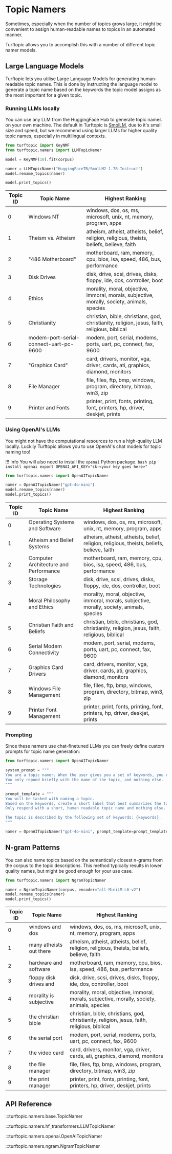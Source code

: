 # Topic Namers

Sometimes, especially when the number of topics grows large,
it might be convenient to assign human-readable names to topics in an automated manner.

Turftopic allows you to accomplish this with a number of different topic namer models.

## Large Language Models

Turftopic lets you utilise Large Language Models for generating human-readable topic names.
This is done by instructing the language model to generate a topic name based on the keywords the topic model assigns as the most important for a given topic.

### Running LLMs locally

You can use any LLM from the HuggingFace Hub to generate topic names on your own machine.
The default in Turftopic is [SmolLM](https://huggingface.co/HuggingFaceTB/SmolLM2-1.7B-Instruct), due to it's small size and speed, but we recommend using larger LLMs for higher quality topic names, especially in multilingual contexts.

```python
from turftopic import KeyNMF
from turftopic.namers import LLMTopicNamer

model = KeyNMF(10).fit(corpus)

namer = LLMTopicNamer("HuggingFaceTB/SmolLM2-1.7B-Instruct")
model.rename_topics(namer)

model.print_topics()
```

| Topic ID | Topic Name | Highest Ranking |
| - | - | - |
| 0 | Windows NT | windows, dos, os, ms, microsoft, unix, nt, memory, program, apps |
| 1 | Theism vs. Atheism | atheism, atheist, atheists, belief, religion, religious, theists, beliefs, believe, faith |
| 2 | "486 Motherboard" | motherboard, ram, memory, cpu, bios, isa, speed, 486, bus, performance |
| 3 | Disk Drives | disk, drive, scsi, drives, disks, floppy, ide, dos, controller, boot |
| 4 | Ethics | morality, moral, objective, immoral, morals, subjective, morally, society, animals, species |
| 5 | Christianity | christian, bible, christians, god, christianity, religion, jesus, faith, religious, biblical |
| 6 | modem-port-serial-connect-uart-pc-9600 | modem, port, serial, modems, ports, uart, pc, connect, fax, 9600 |
| 7 | "Graphics Card" | card, drivers, monitor, vga, driver, cards, ati, graphics, diamond, monitors |
| 8 | File Manager | file, files, ftp, bmp, windows, program, directory, bitmap, win3, zip |
| 9 | Printer and Fonts | printer, print, fonts, printing, font, printers, hp, driver, deskjet, prints |

### Using OpenAI's LLMs

You might not have the computational resources to run a high-quality LLM locally.
Luckily Turftopic allows you to use OpenAI's chat models for topic naming too!


!!! info
    You will also need to install the `openai` Python package.
    ```bash
    pip install openai
    export OPENAI_API_KEY="sk-<your key goes here>"
    ```

```python
from turftopic.namers import OpenAITopicNamer

namer = OpenAITopicNamer("gpt-4o-mini")
model.rename_topics(namer)
model.print_topics()
```

| Topic ID | Topic Name | Highest Ranking |
| - | - | - |
| 0 | Operating Systems and Software  | windows, dos, os, ms, microsoft, unix, nt, memory, program, apps |
| 1 | Atheism and Belief Systems | atheism, atheist, atheists, belief, religion, religious, theists, beliefs, believe, faith |
| 2 | Computer Architecture and Performance | motherboard, ram, memory, cpu, bios, isa, speed, 486, bus, performance |
| 3 | Storage Technologies | disk, drive, scsi, drives, disks, floppy, ide, dos, controller, boot |
| 4 | Moral Philosophy and Ethics | morality, moral, objective, immoral, morals, subjective, morally, society, animals, species |
| 5 | Christian Faith and Beliefs | christian, bible, christians, god, christianity, religion, jesus, faith, religious, biblical |
| 6 | Serial Modem Connectivity | modem, port, serial, modems, ports, uart, pc, connect, fax, 9600 |
| 7 | Graphics Card Drivers | card, drivers, monitor, vga, driver, cards, ati, graphics, diamond, monitors |
| 8 | Windows File Management | file, files, ftp, bmp, windows, program, directory, bitmap, win3, zip |
| 9 | Printer Font Management | printer, print, fonts, printing, font, printers, hp, driver, deskjet, prints |

### Prompting

Since these namers use chat-finetuned LLMs you can freely define custom prompts for topic name generation:

```python
from turftopic.namers import OpenAITopicNamer

system_prompt = """
You are a topic namer. When the user gives you a set of keywords, you respond with a name for the topic they describe.
You only repond briefly with the name of the topic, and nothing else.
"""

prompt_template = """
You will be tasked with naming a topic.
Based on the keywords, create a short label that best summarizes the topics.
Only respond with a short, human readable topic name and nothing else.

The topic is described by the following set of keywords: {keywords}.
"""

namer = OpenAITopicNamer("gpt-4o-mini", prompt_template=prompt_template, system_prompt=system_prompt)
```

## N-gram Patterns

You can also name topics based on the semantically closest n-grams from the corpus to the topic descriptions.
This method typically results in lower quality names, but might be good enough for your use case.


```python
from turftopic.namers import NgramTopicNamer

namer = NgramTopicNamer(corpus, encoder="all-MiniLM-L6-v2")
model.rename_topics(namer)
model.print_topics()
```

| Topic ID | Topic Name | Highest Ranking |
| - | - | - |
| 0 | windows and dos | windows, dos, os, ms, microsoft, unix, nt, memory, program, apps |
| 1 | many atheists out there | atheism, atheist, atheists, belief, religion, religious, theists, beliefs, believe, faith |
| 2 | hardware and software | motherboard, ram, memory, cpu, bios, isa, speed, 486, bus, performance |
| 3 | floppy disk drives and | disk, drive, scsi, drives, disks, floppy, ide, dos, controller, boot |
| 4 | morality is subjective | morality, moral, objective, immoral, morals, subjective, morally, society, animals, species |
| 5 | the christian bible | christian, bible, christians, god, christianity, religion, jesus, faith, religious, biblical |
| 6 | the serial port | modem, port, serial, modems, ports, uart, pc, connect, fax, 9600 |
| 7 | the video card | card, drivers, monitor, vga, driver, cards, ati, graphics, diamond, monitors |
| 8 | the file manager | file, files, ftp, bmp, windows, program, directory, bitmap, win3, zip |
| 9 | the print manager | printer, print, fonts, printing, font, printers, hp, driver, deskjet, prints |


## API Reference

:::turftopic.namers.base.TopicNamer

:::turftopic.namers.hf_transformers.LLMTopicNamer

:::turftopic.namers.openai.OpenAITopicNamer

:::turftopic.namers.ngram.NgramTopicNamer
